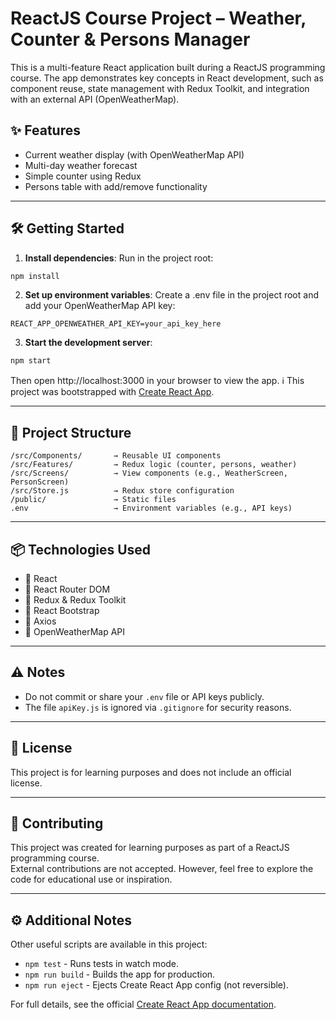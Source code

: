 # ReactJS Course Project – Weather, Counter & Persons Manager

This is a multi-feature React application built during a ReactJS programming course. The app demonstrates key concepts in React development, such as component reuse, state management with Redux Toolkit, and integration with an external API (OpenWeatherMap).

## ✨ Features

- Current weather display (with OpenWeatherMap API)
- Multi-day weather forecast
- Simple counter using Redux
- Persons table with add/remove functionality

---

## 🛠 Getting Started

1. **Install dependencies**:
Run in the project root:

```bash
npm install
```

2. **Set up environment variables**:
Create a .env file in the project root and add your OpenWeatherMap API key:

```
REACT_APP_OPENWEATHER_API_KEY=your_api_key_here
```

3. **Start the development server**:

```bash
npm start
```

Then open http://localhost:3000 in your browser to view the app.
ℹ️ This project was bootstrapped with [Create React App](https://github.com/facebook/create-react-app).


---

## 📁 Project Structure

```
/src/Components/       → Reusable UI components
/src/Features/         → Redux logic (counter, persons, weather)  
/src/Screens/          → View components (e.g., WeatherScreen, PersonScreen)  
/src/Store.js          → Redux store configuration
/public/               → Static files
.env                   → Environment variables (e.g., API keys)
```

---

## 📦 Technologies Used

- 🔸 React
- 🔸 React Router DOM
- 🔸 Redux & Redux Toolkit
- 🔸 React Bootstrap
- 🔸 Axios
- 🔸 OpenWeatherMap API

---

## ⚠️ Notes

- Do not commit or share your `.env` file or API keys publicly.
- The file `apiKey.js` is ignored via `.gitignore` for security reasons.

---

## 📄 License

This project is for learning purposes and does not include an official license.

---

## 🤝 Contributing

This project was created for learning purposes as part of a ReactJS programming course.  
External contributions are not accepted. However, feel free to explore the code for educational use or inspiration.

---

## ⚙️ Additional Notes

Other useful scripts are available in this project:

- `npm test` - Runs tests in watch mode.
- `npm run build` - Builds the app for production.
- `npm run eject` - Ejects Create React App config (not reversible).

For full details, see the official [Create React App documentation](https://facebook.github.io/create-react-app/).

